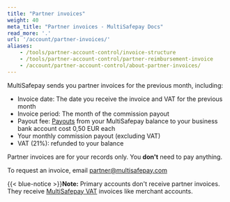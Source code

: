 ```yaml
---
title: "Partner invoices"
weight: 40
meta_title: "Partner invoices - MultiSafepay Docs"
read_more: '.'
url: '/account/partner-invoices/'
aliases:
    - /tools/partner-account-control/invoice-structure
    - /tools/partner-account-control/partner-reimbursement-invoice
    - /account/partner-account-control/about-partner-invoices/
---
```


MultiSafepay sends you partner invoices for the previous month, including:

- Invoice date: The date you receive the invoice and VAT for the previous month
- Invoice period: The month of the commission payout
- Payout fee: [Payouts](/account/payouts/) from your MultiSafepay balance to your business bank account cost 0,50 EUR each
- Your monthly commission payout (excluding VAT)
- VAT (21%): refunded to your balance

Partner invoices are for your records only. You **don't** need to pay anything.

To request an invoice, email <partner@multisafepay.com>

{{< blue-notice >}}**Note:** Primary accounts don't receive partner invoices. They receive [MultiSafepay VAT](/my-account/manage-your-balance/multisafepay-vat/) invoices like merchant accounts.